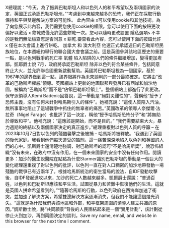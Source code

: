 X總理說：“今天，為了振興巴勒斯坦人和以色列人的和平希望以及兩項國家的決定，英國正式承認巴勒斯坦州。”“考慮到中東越來越多的恐怖，我們正在採取行動保持和平與雙邊解決方案的可能性。                此內容由 x可以使用cookie和其他技術。為了向您展示此內容，我們需要您使用cookie的權限。您可以使用下面的按鈕更改偏好以激活 x 餅乾或僅允許這些餅乾一次。您可以隨時更改設置 隱私選項s
                不幸的是我們無法檢查您是否同意 x 餅乾.要查看此內容，您可以使用下面的按鈕允許 x 僅在本次會議上進行餅乾。
加拿大 和 澳大利亞 他還正式承認週日的巴勒斯坦民族地位，在本週紐約舉行的聯合國大會會議之前。這是英國參與該地區歷史的重要一點，是以色列戰爭的死亡率 氣體 陷入陷阱的人們的條件繼續增加，變得更加卑鄙。凱耶爵士說 7月，政府將承認巴勒斯坦 除非以色列符合某些條件，包括同意終止大火，並允許聯合國重新啟動幫助。英國將巴勒斯坦視為一個國家，基於1967年的邊界做到這一點，該界限將作為未來談判的一部分最終確定。它將由“改革的巴勒斯坦權威”領導。英國網站上更新的地圖聯邦與發展已有西岸和加沙地圖，被稱為“巴勒斯坦”而不是“佔領巴勒斯坦領土”。整個網站上都進行了此更改。保守派領導人Kemi Badenic回答說，這一舉動是“絕對災難性的”，聲稱他“授予了恐怖主義，沒有任何未針對哈馬斯引入的條件”。她補充說：“這使人質陷入汽油，無所事事地阻止了這場戰爭中抓住的無辜者的痛苦。”英國改革的領導人奈傑爾·法拉奇（Nigel Farage）也批評了這一決定，稱他“授予哈馬斯恐怖分子”和“將無助於導致和平”。他補充說：“這應該是開始，而不是目的。” “我們需要結束大火，暴力週期的終結以及兩個國家決定的真正進步。”總理重複對以色列人質的呼籲 – 在2023年10月7日對以色列的殘酷襲擊之後被捕 – 哈馬斯將被釋放。“我遇到了英國的後代家庭。我看到他們每天遭受的酷刑。這一痛苦深深地陷入以色列和英國的人們的心中。凱斯爵士還清楚地強調，對巴勒斯坦的認可“不是哈馬斯獎”，說恐怖組織“沒有未來，在政府中沒有作用，在一個未來國家的安全中沒有任何作用。閱讀更多：加沙的醫生說醫院在點點為什麼Starmer識別巴勒斯坦的舉動是一個巨大的變化總理還重複了對以色列的批評，以色列一直在對人口稠密的加沙地帶發動一場殘酷的戰爭已有近兩年了。根據哈馬斯統治的衛生當局的說法，自IDF發動攻擊後，自IDF發起進攻以來，加沙的死亡人數越來越多。凱爾爵士還說：“普通百姓，以色列和巴勒斯坦應該和平生活。試圖從暴力和苦難中恢復他們的生活。這就是英國人拼命希望看到的。”“隨著哈馬斯的行動，以色列政府在西海岸加速了衝突，並加速了解決方案，希望雙邊解決方案逐漸消失，但我們不能讓這個燈光消失。“這就是為什麼我們與該地區和外部，和平框架周圍的領導人建立共識的原因。”凱斯爵士說，將“共同願景”背後的人民團結起來是一個“實用計劃”，該計劃從停止火到加沙，再到兩國決定的談判。Save my name, email, and website in this browser for the next time I comment.